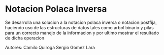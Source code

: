 # Notacion Polaca Inversa

Se desarrolla una solucion a la notacion polaca inversa o notacion postfija,
haciendo uso de las estructuras de datos tales como arbol binario y pilas para un correcto
manejo de la informacion y por ultimo mostrar el resultado de dicha operacion

Autores: Camilo Quiroga
         Sergio Gomez Lara
